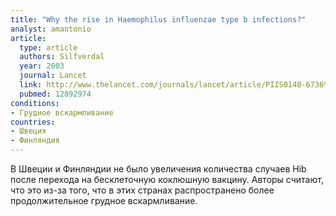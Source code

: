 ```yaml
---
title: "Why the rise in Haemophilus influenzae type b infections?"
analyst: amantonio
article:
  type: article
  authors: Silfverdal
  year: 2003
  journal: Lancet
  link: http://www.thelancet.com/journals/lancet/article/PIIS0140-6736%2803%2913986-4/
  pubmed: 12892974
conditions:
- Грудное вскармливание
countries:
- Швеция
- Финляндия
---
```


В Швеции и Финляндии не было увеличения количества случаев Hib после перехода на бесклеточную коклюшную вакцину. Авторы считают, что это из-за того, что в этих странах распространено более продолжительное грудное вскармливание.

